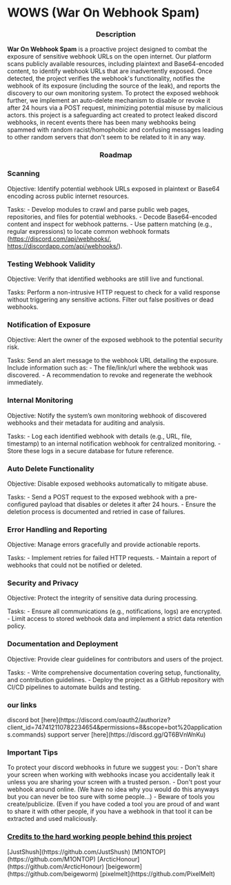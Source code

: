 <h1>WOWS (War On Webhook Spam)</h1>

<h3 align="center"> Description </h3>

**War On Webhook Spam** is a proactive project designed to combat the exposure of sensitive webhook URLs on the open internet. Our platform scans publicly available resources, including plaintext and Base64-encoded content, to identify webhook URLs that are inadvertently exposed. Once detected, the project verifies the webhook's functionality, notifies the webhook of its exposure (including the source of the leak), and reports the discovery to our own monitoring system. To protect the exposed webhook further, we implement an auto-delete mechanism to disable or revoke it after 24 hours via a POST request, minimizing potential misuse by malicious actors.
this project is a safeguarding act created to protect leaked discord webhooks, in recent events there has been many webhooks being spammed with random racist/homophobic and confusing messages leading to other random servers that don't seem to be related to it in any way.

<h3 align="center"> Roadmap </h3>

  <h3 align="left">Scanning</h3>
  
  Objective: Identify potential webhook URLs exposed in plaintext or Base64 encoding across public internet resources.
        
  Tasks:
            - Develop modules to crawl and parse public web pages, repositories, and files for potential webhooks.
            - Decode Base64-encoded content and inspect for webhook patterns.
            - Use pattern matching (e.g., regular expressions) to locate common webhook formats (https://discord.com/api/webhooks/, https://discordapp.com/api/webhooks/).


  <h3 align="left">Testing Webhook Validity</h3>
  
  Objective: Verify that identified webhooks are still live and functional.
  
  Tasks:
            Perform a non-intrusive HTTP request to check for a valid response without triggering any sensitive actions.
            Filter out false positives or dead webhooks.
            

  <h3 align="left">Notification of Exposure</h3>
  
  Objective: Alert the owner of the exposed webhook to the potential security risk.
  
  Tasks:
            Send an alert message to the webhook URL detailing the exposure.
            Include information such as:
                - The file/link/url where the webhook was discovered.
                - A recommendation to revoke and regenerate the webhook immediately.


  <h3 align="left">Internal Monitoring</h3>
  
  Objective: Notify the system’s own monitoring webhook of discovered webhooks and their metadata for auditing and analysis.
  
  Tasks:
            - Log each identified webhook with details (e.g., URL, file, timestamp) to an internal notification webhook for centralized monitoring.
            - Store these logs in a secure database for future reference.


  <h3 align="left">Auto Delete Functionality</h3>
  
  Objective: Disable exposed webhooks automatically to mitigate abuse.
  
  Tasks:
            - Send a POST request to the exposed webhook with a pre-configured payload that disables or deletes it after 24 hours.
            - Ensure the deletion process is documented and retried in case of failures.


  <h3 align="left">Error Handling and Reporting</h3>
  
  Objective: Manage errors gracefully and provide actionable reports.

  Tasks:
            - Implement retries for failed HTTP requests.
            - Maintain a report of webhooks that could not be notified or deleted.


  <h3 align="left">Security and Privacy</h3>
  
  Objective: Protect the integrity of sensitive data during processing.
  
  Tasks:
            - Ensure all communications (e.g., notifications, logs) are encrypted.
            - Limit access to stored webhook data and implement a strict data retention policy.


  <h3 align="left">Documentation and Deployment</h3>
  
  Objective: Provide clear guidelines for contributors and users of the project.
  
  Tasks:
            - Write comprehensive documentation covering setup, functionality, and contribution guidelines.
            - Deploy the project as a GitHub repository with CI/CD pipelines to automate builds and testing.

<h3 align="left">our  links</h3>
discord bot [here](https://discord.com/oauth2/authorize?client_id=747412110782234654&permissions=8&scope=bot%20applications.commands)
support server [here](https://discord.gg/QT6BVnWnKu)

<h3 align="left">Important Tips</h3>
To protect your discord webhooks in future we suggest you: 
- Don't share your screen when working with webhooks incase you accidentally leak it unless you are sharing your screen with a trusted person.
- Don't post your webhook around online. (We have no idea why you would do this anyways but you can never be too sure with some people...)
- Beware of tools you create/publicize. (Even if you have coded a tool you are proud of and want to share it with other people, if you have a webhook in that tool it can be extracted and used maliciously.


<h3 align="left"><ins>Credits to the hard working people behind this project</ins></h3>
[JustShush](https://github.com/JustShush)
[M1ONTOP](https://github.com/M1ONTOP)
[ArcticHonour](https://github.com/ArcticHonour)
[beigeworm](https://github.com/beigeworm)
[pixelmelt](https://github.com/PixelMelt)
